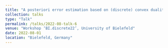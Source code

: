 ```yaml
---
title: "A posteriori error estimation based on (discrete) convex duality relations"
collection: talks
type: "Talk"
permalink: /talks/2022-08-talk-6
venue: "Workshop ‘BI.discrete22’, University of Bielefeld"
date: 2022-08-01
location: "Bielefeld, Germany"
--- 
```

